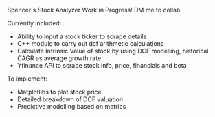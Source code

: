 Spencer's Stock Analyzer
Work in Progress! DM me to collab

Currently included:
- Ability to input a stock ticker to scrape details
- C++ module to carry out dcf arithmetic calculations
- Calculate Intrinsic Value of stock by using DCF modelling, historical CAGR as average growth rate
- Yfinance API to scrape stock info, price, financials and beta

To implement:
- Matplotlibs to plot stock price
- Detailed breakdown of DCF valuation
- Predictive modelling based on metrics

